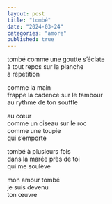 ```yaml
---
layout: post
title: "tombé"
date: "2024-03-24"
categories: "amore"
published: true
---
```


tombé
comme une goutte s’éclate  
à tout repos sur la planche  
à répétition  

comme la main  
frappe la cadence sur le tambour  
au rythme de ton souffle  

au cœur  
comme un ciseau sur le roc  
comme une toupie  
qui s’emporte  

tombé à plusieurs fois  
dans la marée près de toi  
qui me soulève  

mon amour tombé  
je suis devenu  
ton œuvre  
